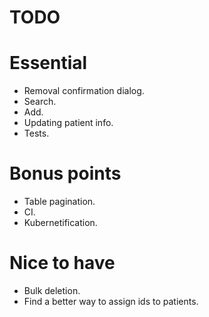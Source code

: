 # TODO

# Essential

* Removal confirmation dialog.
* Search.
* Add.
* Updating patient info.
* Tests.

# Bonus points

* Table pagination.
* CI.
* Kubernetification.

# Nice to have

* Bulk deletion.
* Find a better way to assign ids to patients.
